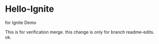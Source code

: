 # Hello-Ignite
for Ignite Demo

This is for verification merge.
this change is only for branch readme-edits.
ok.
